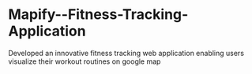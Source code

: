 # Mapify--Fitness-Tracking-Application
Developed an innovative fitness tracking web application enabling users visualize their workout routines on google map 
